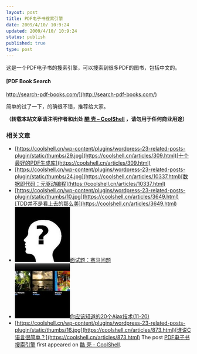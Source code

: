 ```yaml
---
layout: post
title: PDF电子书搜索引擎
date: 2009/4/10/ 10:9:24
updated: 2009/4/10/ 10:9:24
status: publish
published: true
type: post
---
```


这是一个PDF电子书的搜索引擎，可以搜索到很多PDF的图书，包括中文的。


#### [PDF Book Search
http://search-pdf-books.com/](http://search-pdf-books.com/)


简单的试了一下，的确很不错，推荐给大家。



**（转载本站文章请注明作者和出处 [酷 壳 – CoolShell](https://coolshell.cn/) ，请勿用于任何商业用途）**



### 相关文章

* [https://coolshell.cn/wp-content/plugins/wordpress-23-related-posts-plugin/static/thumbs/29.jpg](https://coolshell.cn/articles/309.html)[十个最好的PDF生成库](https://coolshell.cn/articles/309.html)
* [https://coolshell.cn/wp-content/plugins/wordpress-23-related-posts-plugin/static/thumbs/24.jpg](https://coolshell.cn/articles/10337.html)[数据即代码：元驱动编程](https://coolshell.cn/articles/10337.html)
* [https://coolshell.cn/wp-content/plugins/wordpress-23-related-posts-plugin/static/thumbs/10.jpg](https://coolshell.cn/articles/3649.html)[TDD并不是看上去的那么美](https://coolshell.cn/articles/3649.html)
* [![面试题：赛马问题](../wp-content/uploads/2009/07/Question-150x150.jpg)](https://coolshell.cn/articles/1202.html)[面试题：赛马问题](https://coolshell.cn/articles/1202.html)
* [![你应该知道的20个Ajax技术(11-20)](../wp-content/uploads/2009/03/11-150x150.jpg)](https://coolshell.cn/articles/9.html)[你应该知道的20个Ajax技术(11-20)](https://coolshell.cn/articles/9.html)
* [https://coolshell.cn/wp-content/plugins/wordpress-23-related-posts-plugin/static/thumbs/16.jpg](https://coolshell.cn/articles/873.html)[谁说C语言很简单？](https://coolshell.cn/articles/873.html)
The post [PDF电子书搜索引擎](https://coolshell.cn/articles/424.html) first appeared on [酷 壳 - CoolShell](https://coolshell.cn).